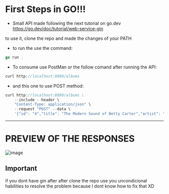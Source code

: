# First Steps in GO!!!
- Small API made following the next tutorial on go.dev https://go.dev/doc/tutorial/web-service-gin

to use it, clone the repo and made the changes of your PATH
- to run the use the command:
```GO
go run .
```
- To consume use PostMan or the follow comand after running the API:
```GO
curl http://localhost:8080/albums
```
- and this one to use POST method:
```GO
curl http://localhost:8080/albums \
    --include --header \
    "Content-Type: application/json" \
    --request "POST" --data \
    '{"id": "4","title": "The Modern Sound of Betty Carter","artist": "Betty Carter","price": 49.99}'
```

--- 
# PREVIEW OF THE RESPONSES
![image](https://github.com/user-attachments/assets/601822bb-44f8-4312-80d2-53cb153c603f)

## Important
if you dont have gin after after clone the repo use you uncondicional habilities to resolve the problem because I dont know how to fix that XD
